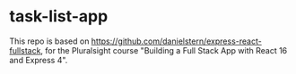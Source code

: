 # task-list-app
This repo is based on https://github.com/danielstern/express-react-fullstack, for the Pluralsight course "Building a Full Stack App with React 16 and Express 4".
